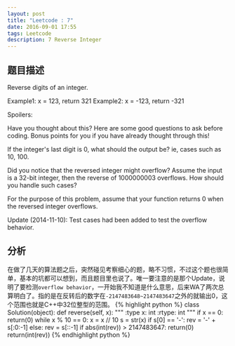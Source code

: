 ```yaml
---
layout: post
title: "Leetcode : 7"
date: 2016-09-01 17:55
tags: Leetcode
description: 7 Reverse Integer
---
```


## 题目描述
Reverse digits of an integer.

Example1: x = 123, return 321
Example2: x = -123, return -321

Spoilers:

Have you thought about this?
Here are some good questions to ask before coding. Bonus points for you if you have already thought through this!

If the integer's last digit is 0, what should the output be? ie, cases such as 10, 100.

Did you notice that the reversed integer might overflow? Assume the input is a 32-bit integer, then the reverse of 1000000003 overflows. How should you handle such cases?

For the purpose of this problem, assume that your function returns 0 when the reversed integer overflows.

Update (2014-11-10):
Test cases had been added to test the overflow behavior.

## 分析

在做了几天的算法题之后，突然碰见考察细心的题，略不习惯，不过这个题也很简单，基本的坑都可以想到，而且题目里也说了。唯一要注意的是那个Update，说明了要检测`overflow behavior`，一开始我不知道是什么意思，后来WA了两次总算明白了。指的是在反转后的数字在`-2147483648~2147483647`之外的就输出0，这个范围也就是C++中32位整型的范围。
{% highlight python %}
class Solution(object):
    def reverse(self, x):
        """
        :type x: int
        :rtype: int
        """
        if x == 0:
            return(0)
        while x % 10 == 0:
            x = x // 10
        s = str(x)
        if s[0] == '-':
            rev = '-' + s[:0:-1]
        else:
            rev = s[::-1]
        if abs(int(rev)) > 2147483647:
            return(0)
        return(int(rev))
{% endhighlight python %}
